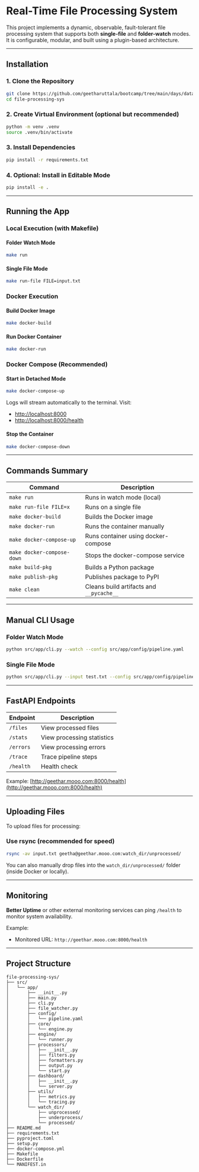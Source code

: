 # Real-Time File Processing System

This project implements a dynamic, observable, fault-tolerant file processing system that supports both **single-file** and **folder-watch** modes. It is configurable, modular, and built using a plugin-based architecture.

---

## Installation

### 1. Clone the Repository

```bash
git clone https://github.com/geetharuttala/bootcamp/tree/main/days/dataflow-framework/file-processing-sys.git
cd file-processing-sys
```

### 2. Create Virtual Environment (optional but recommended)

```bash
python -m venv .venv
source .venv/bin/activate
```

### 3. Install Dependencies

```bash
pip install -r requirements.txt
```

### 4. Optional: Install in Editable Mode

```bash
pip install -e .
```

---

## Running the App

### Local Execution (with Makefile)

#### Folder Watch Mode

```bash
make run
```

#### Single File Mode

```bash
make run-file FILE=input.txt
```

### Docker Execution

#### Build Docker Image

```bash
make docker-build
```

#### Run Docker Container

```bash
make docker-run
```

### Docker Compose (Recommended)

#### Start in Detached Mode

```bash
make docker-compose-up
```

Logs will stream automatically to the terminal. Visit:

* [http://localhost:8000](http://localhost:8000)
* [http://localhost:8000/health](http://localhost:8000/health)

#### Stop the Container

```bash
make docker-compose-down
```

---

## Commands Summary

| Command                    | Description                              |
| -------------------------- | ---------------------------------------- |
| `make run`                 | Runs in watch mode (local)               |
| `make run-file FILE=x`     | Runs on a single file                    |
| `make docker-build`        | Builds the Docker image                  |
| `make docker-run`          | Runs the container manually              |
| `make docker-compose-up`   | Runs container using docker-compose      |
| `make docker-compose-down` | Stops the docker-compose service         |
| `make build-pkg`           | Builds a Python package                  |
| `make publish-pkg`         | Publishes package to PyPI                |
| `make clean`               | Cleans build artifacts and `__pycache__` |

---

## Manual CLI Usage

### Folder Watch Mode

```bash
python src/app/cli.py --watch --config src/app/config/pipeline.yaml
```

### Single File Mode

```bash
python src/app/cli.py --input test.txt --config src/app/config/pipeline.yaml
```

---

## FastAPI Endpoints

| Endpoint  | Description                |
| --------- | -------------------------- |
| `/files`  | View processed files       |
| `/stats`  | View processing statistics |
| `/errors` | View processing errors     |
| `/trace`  | Trace pipeline steps       |
| `/health` | Health check               |

Example: [http://geethar.mooo.com:8000/health](http://geethar.mooo.com:8000/health)

---

## Uploading Files

To upload files for processing:

### Use rsync (recommended for speed)

```bash
rsync -av input.txt geetha@geethar.mooo.com:watch_dir/unprocessed/
```

You can also manually drop files into the `watch_dir/unprocessed/` folder (inside Docker or locally).

---

## Monitoring

**Better Uptime** or other external monitoring services can ping `/health` to monitor system availability.

Example:

* Monitored URL: `http://geethar.mooo.com:8000/health`

---

## Project Structure

```
file-processing-sys/
├── src/
│   └── app/
│       ├── __init__.py
│       ├── main.py
│       ├── cli.py
│       ├── file_watcher.py
│       ├── config/
│       │   └── pipeline.yaml
│       ├── core/
│       │   └── engine.py
│       ├── engine/
│       │   └── runner.py
│       ├── processors/
│       │   ├── __init__.py
│       │   ├── filters.py
│       │   ├── formatters.py
│       │   ├── output.py
│       │   └── start.py
│       ├── dashboard/
│       │   ├── __init__.py
│       │   └── server.py
│       ├── utils/
│       │   ├── metrics.py
│       │   └── tracing.py
│       └── watch_dir/
│           ├── unprocessed/
│           ├── underprocess/
│           └── processed/
├── README.md
├── requirements.txt
├── pyproject.toml
├── setup.py
├── docker-compose.yml
├── Makefile
├── Dockerfile
└── MANIFEST.in
```

